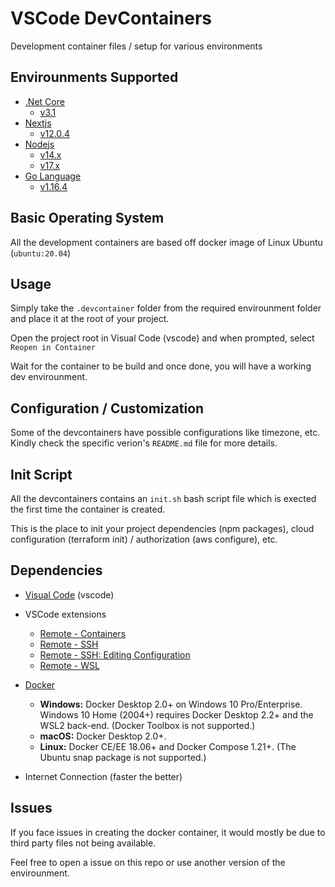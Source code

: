 # VSCode DevContainers
Development container files / setup for various environments

## Envirounments Supported
- [.Net Core](dot-netcore)
  - [v3.1](dot-netcore/v3.1)
- [Nextjs](nextjs)
  - [v12.0.4](nextjs/v12.0.4)
- [Nodejs](nodejs)
  - [v14.x](nodejs/v14.x)
  - [v17.x](nodejs/v17.x)
- [Go Language](golang)
  - [v1.16.4](golang/v1.16.4)

## Basic Operating System
All the development containers are based off docker image of Linux Ubuntu (`ubuntu:20.04`)

## Usage
Simply take the `.devcontainer` folder from the required envirounment folder and place it at the root of your project.

Open the project root in Visual Code (vscode) and when prompted, select `Reopen in Container`

Wait for the container to be build and once done, you will have a working dev envirounment.

## Configuration / Customization
Some of the devcontainers have possible configurations like timezone, etc. Kindly check the specific verion's `README.md` file for more details.

## Init Script
All the devcontainers contains an `init.sh` bash script file which is exected the first time the container is created.

This is the place to init your project dependencies (npm packages), cloud configuration (terraform init) / authorization (aws configure), etc.

## Dependencies
- [Visual Code](https://code.visualstudio.com) (vscode)
- VSCode extensions
    - [Remote - Containers](https://marketplace.visualstudio.com/items?itemName=ms-vscode-remote.remote-containers)
    - [Remote - SSH](https://marketplace.visualstudio.com/items?itemName=ms-vscode-remote.remote-ssh)
    - [Remote - SSH: Editing Configuration](https://marketplace.visualstudio.com/items?itemName=ms-vscode-remote.remote-ssh-edit)
    - [Remote - WSL](https://marketplace.visualstudio.com/items?itemName=ms-vscode-remote.remote-wsl)
- [Docker](https://www.docker.com/products/docker-desktop)
    - **Windows:** Docker Desktop 2.0+ on Windows 10 Pro/Enterprise. Windows 10 Home (2004+) requires Docker Desktop 2.2+ and the WSL2 back-end. (Docker Toolbox is not supported.)
    - **macOS:** Docker Desktop 2.0+.
    - **Linux:** Docker CE/EE 18.06+ and Docker Compose 1.21+. (The Ubuntu snap package is not supported.)

- Internet Connection (faster the better)

## Issues
If you face issues in creating the docker container, it would mostly be due to third party files not being available.

Feel free to open a issue on this repo or use another version of the envirounment.